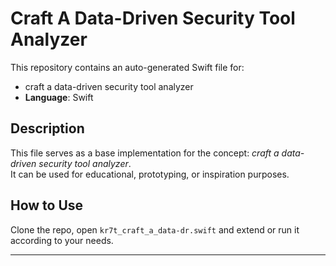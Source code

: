 # Craft A Data-Driven Security Tool Analyzer

This repository contains an auto-generated Swift file for:

- craft a data-driven security tool analyzer
- **Language**: Swift

## Description

This file serves as a base implementation for the concept: *craft a data-driven security tool analyzer*.  
It can be used for educational, prototyping, or inspiration purposes.

## How to Use

Clone the repo, open `kr7t_craft_a_data-dr.swift` and extend or run it according to your needs.

---


